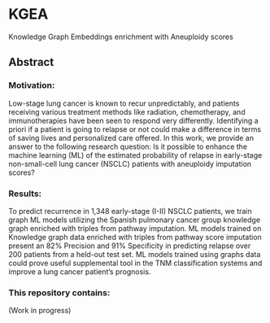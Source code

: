 # KGEA
Knowledge Graph Embeddings enrichment with Aneuploidy scores

## Abstract
### Motivation: 
Low-stage lung cancer is known to recur unpredictably, and patients receiving various treatment methods
like radiation, chemotherapy, and immunotherapies have been seen to respond very differently. Identifying a priori if a
patient is going to relapse or not could make a difference in terms of saving lives and personalized care offered. In this
work, we provide an answer to the following research question: Is it possible to enhance the machine learning (ML) of the
estimated probability of relapse in early-stage non-small-cell lung cancer (NSCLC) patients with aneuploidy imputation
scores?
### Results: 
To predict recurrence in 1,348 early-stage (I-II) NSCLC patients, we train graph ML models utilizing the
Spanish pulmonary cancer group knowledge graph enriched with triples from pathway imputation. ML models trained on
Knowledge graph data enriched with triples from pathway score imputation present an 82% Precision and 91% Specificity
in predicting relapse over 200 patients from a held-out test set. ML models trained using graphs data could prove useful
supplemental tool in the TNM classification systems and improve a lung cancer patient’s prognosis.

### This repository contains:
(Work in progress)


